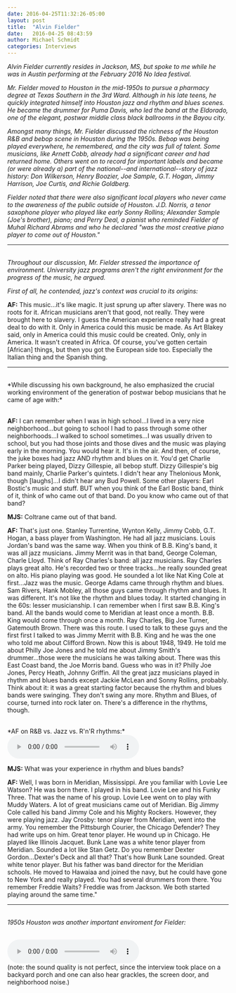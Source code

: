 ```yaml
---
date: 2016-04-25T11:32:26-05:00
layout: post
title:  "Alvin Fielder"
date:   2016-04-25 08:43:59
author: Michael Schmidt
categories: Interviews
---
```

*Alvin Fielder currently resides in Jackson, MS, but spoke to me while he was in Austin performing at the February 2016 No Idea festival.*

*Mr. Fielder moved to Houston in the mid-1950s to pursue a pharmacy degree at Texas Southern in the 3rd Ward. Although in his late teens, he quickly integrated himself into Houston jazz and rhythm and blues scenes. He became the drummer for Puma Davis, who led the band at the Eldorado, one of the elegant, postwar middle class black ballrooms in the Bayou city.* 

*Amongst many things, Mr. Fielder discussed the richness of the Houston R&B and bebop scene in Houston during the 1950s. Bebop was being played everywhere, he remembered, and the city was full of talent. Some musicians, like Arnett Cobb, already had a significant career and had returned home. Others went on to record for important labels and became (or were already a) part of the national--and international--story of jazz history: Don Wilkerson, Henry Boozier, Joe Sample, G.T. Hogan, Jimmy Harrison, Joe Curtis, and Richie Goldberg.*

*Fielder noted that there were also significant local players who never came to the awareness of the public outside of Houston. J.D. Norris, a tenor saxophone player who played like early Sonny Rollins; Alexander Sample (Joe's brother), piano; and Perry Deal, a pianist who reminded Fielder of Muhal Richard Abrams and who he declared "was the most creative piano player to come out of Houston."*

----

<br>*Throughout our discussion, Mr. Fielder stressed the importance of environment. University jazz programs aren't the right environment for the progress of the music, he argued.* 

*First of all, he contended, jazz's context was crucial to its origins:*

**AF:** This music...it's like magic. It just sprung up after slavery. There was no roots for it. African musicians aren't that good, not really. They were brought here to slavery. I guess the American experience really had a great deal to do with it. Only in America could this music be made. As Art Blakey said, only in America could this music could be created. Only, only in America. It wasn't created in Africa. Of course, you've gotten certain [African] things, but then you got the European side too. Especially the Italian thing and the Spanish thing.

----
<br>
*While discussing his own background, he also emphasized the crucial working environment of the generation of postwar bebop musicians that he came of age with:*

<br>**AF:** I can remember when I was in high school...I lived in a very nice neighborhood...but going to school I had to pass through some other neighborhoods...I walked to school sometimes...I was usually driven to school, but you had those joints and those dives and the music was playing early in the morning. You would hear it. It's in the air. And then, of course, the juke boxes had jazz AND rhythm and blues on it. You'd get Charlie Parker being played, Dizzy Gillespie, all bebop stuff. Dizzy Gillespie's big band mainly, Charlie Parker's quintets. I didn't hear any Thelonious Monk, though [laughs]...I didn't hear any Bud Powell. Some other players: Earl Bostic's music and stuff. BUT when you think of the Earl Bostic band, think of it, think of who came out of that band. Do you know who came out of that band?

**MJS:** Coltrane came out of that band.

**AF:** That's just one. Stanley Turrentine, Wynton Kelly, Jimmy Cobb, G.T. Hogan, a bass player from Washington. He had all jazz musicians. Louis Jordan's band was the same way. When you think of B.B. King's band, it was all jazz musicians. Jimmy Merrit was in that band, George Coleman, Charle Lloyd. Think of Ray Charles's band: all jazz musicians. Ray Charles plays great alto. He's recorded two or three tracks...he really sounded great on alto. His piano playing was good. He sounded a lot like Nat King Cole at first...Jazz was the music. George Adams came through rhythm and blues. Sam Rivers, Hank Mobley, all those guys came through rhythm and blues. It was different. It's not like the rhythm and blues today. It started changing in the 60s: lesser musicianship. I can remember when I first saw B.B. King's band. All the bands would come to Meridian at least once a month. B.B. King would come through once a month. Ray Charles, Big Joe Turner, Gatemouth Brown. There was this route. I used to talk to these guys and the first first I talked to was Jimmy Merrit with B.B. King and he was the one who told me about Clifford Brown. Now this is about 1948, 1949. He told me about Philly Joe Jones and he told me about Jimmy Smith's drummer...those were the musicians he was talking about. There was this East Coast band, the Joe Morris band. Guess who was in it? Philly Joe Jones, Percy Heath, Johnny Griffin. All the great jazz musicians played in rhythm and blues bands except Jackie McLean and Sonny Rollins, probably. Think about it: it was a great starting factor because the rhythm and blues bands were swinging. They don't swing any more. Rhythm and Blues, of course, turned into rock later on. There's a difference in the rhythms, though.

<br>
*AF on R&B vs. Jazz vs. R'n'R rhythms:* 
<audio controls>
  <source src="/assets/Rhythms.mp3" type="audio/mpeg">
  Your browser does not support the audio tag.
</audio>  
 <br> 


**MJS:** What was your experience in rhythm and blues bands?

**AF:** Well, I was born in Meridian, Mississippi. Are you familiar with Lovie Lee Watson? He was born there. I played in his band. Lovie Lee and his Funky Three. That was the name of his group. Lovie Lee went on to play with Muddy Waters. A lot of great musicians came out of Meridian. Big Jimmy Cole called his band Jimmy Cole and his Mighty Rockers. However, they were playing jazz. Jay Crosby: tenor player from Meridian, went into the army. You remember the Pittsburgh Courier, the Chicago Defender? They had write ups on him. Great tenor player. He wound up in Chicago. He played like Illinois Jacquet. Bunk Lane was a white tenor player from Meridian. Sounded a lot like Stan Getz. Do you remember Dexter Gordon...Dexter's Deck and all that? That's how Bunk Lane sounded. Great white tenor player. But his father was band director for the Meridian schools. He moved to Hawaiaa and joined the navy, but he could have gone to New York and really played. You had several drummers from there. You remember Freddie Waits? Freddie was from Jackson. We both started playing around the same time."<br>

----

<br>*1950s Houston was another important enviroment for Fielder:*  
<br>  

<audio controls>
  <source src="/assets/Houston.mp3" type="audio/mpeg">
  Your browser does not support the audio tag.
</audio>
<br>
(note: the sound quality is not perfect, since the interview took place on a backyard porch and one can also hear grackles, the screen door, and neighborhood noise.)